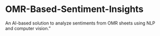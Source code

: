 # OMR-Based-Sentiment-Insights
An AI-based solution to analyze sentiments from OMR sheets using NLP and computer vision.”
